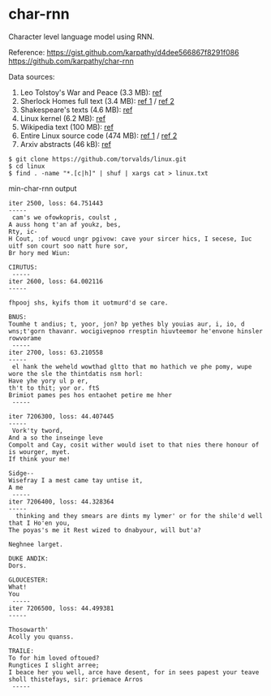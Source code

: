 # char-rnn

Character level language model using RNN.

Reference: https://gist.github.com/karpathy/d4dee566867f8291f086 https://github.com/karpathy/char-rnn

Data sources:
1) Leo Tolstoy's War and Peace (3.3 MB): [ref](http://cs.stanford.edu/people/karpathy/char-rnn/)
2) Sherlock Homes full text (3.4 MB): [ref 1](https://sherlock-holm.es/ascii/) / [ref 2](https://sherlock-holm.es/stories/plain-text/cnus.txt)
3) Shakespeare's texts (4.6 MB): [ref](http://cs.stanford.edu/people/karpathy/char-rnn/)
4) Linux kernel (6.2 MB): [ref](http://cs.stanford.edu/people/karpathy/char-rnn/)
5) Wikipedia text (100 MB): [ref](http://prize.hutter1.net/)
6) Entire Linux source code (474 MB): [ref 1](http://cs.stanford.edu/people/karpathy/char-rnn/) / [ref 2](https://github.com/torvalds/linux)
7) Arxiv abstracts (46 kB): [ref](https://github.com/chiphuyen/stanford-tensorflow-tutorials/blob/master/data/arvix_abstracts.txt)
```
$ git clone https://github.com/torvalds/linux.git
$ cd linux
$ find . -name "*.[c|h]" | shuf | xargs cat > linux.txt
```


min-char-rnn output

```
iter 2500, loss: 64.751443
-----
 cam's we ofowkopris, coulst ,
A auss hong t'an af youkz, bes,
Rty, ic-
H Cout, :of woucd ungr pgivow: cave your sircer hics, I secese, Iuc uitf son court soo natt hure sor,
Br hory med Wiun:

CIRUTUS:
 -----
iter 2600, loss: 64.002116
-----

fhpooj shs, kyifs thom it uotmurd'd se care.

BNUS:
Toumhe t andius; t, yoor, jon? bp yethes bly youias aur, i, io, d
wns;t'gorn thavanr. wocigivepnoo rresptin hiuvteemor he'envone hinsler rowvorame
 -----
iter 2700, loss: 63.210558
-----
 el hank the weheld wowthad gltto that mo hathich ve phe pomy, wupe wore the sle the thintdatis nsm horl:
Have yhe yory ul p er,
th't to thit; yor or. ftS
Brimiot pames pes hos entaohet petire me hher
 -----
```

```
iter 7206300, loss: 44.407445
-----
 Vork'ty tword,
And a so the inseinge leve
Compolt and Cay, cosit wither would iset to that nies there honour of is wourger, myet.
If think your me!

Sidge--
Wisefray I a mest came tay untise it,
A me
 -----
iter 7206400, loss: 44.328364
-----
  thinking and they smears are dints my lymer' or for the shile'd well that I Ho'en you,
The poyas's me it Rest wized to dnabyour, will but'a?

Neghnee larget.

DUKE ANDIK:
Dors.

GLOUCESTER:
What!
You
 -----
iter 7206500, loss: 44.499381
-----

Thosowarth'
Acolly you quanss.

TRAILE:
To for him loved oftoued?
Rungtices I slight arree;
I beace her you well, arce have desent, for in sees papest your teave
sholl thistefays, sir: priemace Arros
 -----
```
